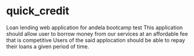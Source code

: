 # quick_credit
Loan lending web application for andela bootcamp test 
This application should allow user to borrow money from our services at an affordable fee that is competitive 
Users of the said applocation should be able to repay their loans a given period of time.
